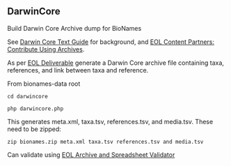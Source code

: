 DarwinCore
----------

Build Darwin Core Archive dump for BioNames

See [Darwin Core Text Guide](http://rs.tdwg.org/dwc/terms/guides/text/index.htm) for background, and [EOL Content Partners: Contribute Using Archives](http://eol.org/info/329).

As per [EOL Deliverable](https://trello.com/c/dwoZ193L) generate a Darwin Core archive file containing taxa, references, and link between taxa and reference.

From bionames-data root 

	cd darwincore

	php darwincore.php

This generates meta.xml, taxa.tsv, references.tsv, and media.tsv. These need to be zipped:

	zip bionames.zip meta.xml taxa.tsv references.tsv and media.tsv

Can validate using [EOL Archive and Spreadsheet Validator](http://services.eol.org/dwc_validator/)

